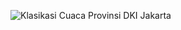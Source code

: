 ![Klasikasi Cuaca Provinsi DKI Jakarta](https://github.com/raihankemmy/Machine-Learning/assets/60603057/e1b95311-83ec-4995-b213-645e1d78dc3e)
